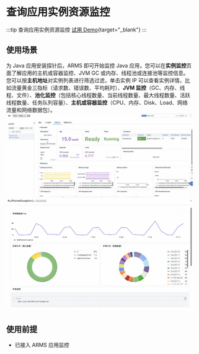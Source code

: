 # 查询应用实例资源监控

:::tip 查询应用实例资源监控
[试用 Demo](/playground/armsdemo.html?dest=https%3A%2F%2Ftrace4service.console.aliyun.com%2F%23%2Ftracing%2Fcn-hangzhou%3FappId%3Dckv8e2vzfj%2540a71c26ffd651d46%26tab%3DinstanceMonitoring%26source%3DXTRACE%26xtraceType%3Dtrace){target="_blank"}
:::

## 使用场景

为 Java 应用安装探针后，ARMS 即可开始监控 Java 应用，您可以在**实例监控**页面了解应用的主机或容器监控、JVM GC 或内存、线程池或连接池等监控信息。您可以按**主机地址**对实例列表进行筛选过滤，单击实例 IP 可以查看实例详情，比如流量黄金三指标（请求数、错误数、平均耗时）、**JVM 监控**（GC、内存、线程、文件）、**池化监控**（包括核心线程数量、当前线程数量、最大线程数量、活跃线程数量、任务队列容量）、**主机或容器监控**（CPU、内存、Disk、Load、网络流量和网络数据包）。
![picture 4](./img/appMonitoring4.png)
![picture 4.1](./img/appMonitoring4.1.png)

## 使用前提

- 已接入 ARMS 应用监控

